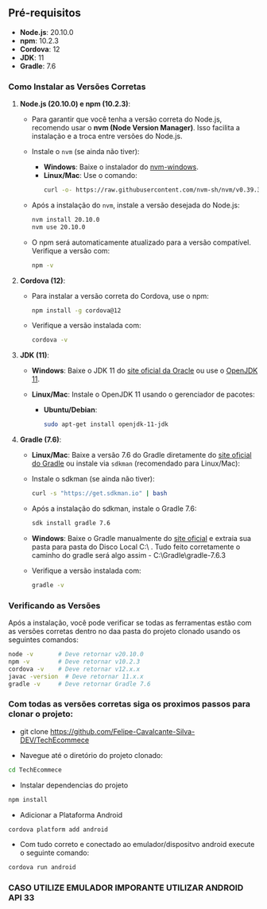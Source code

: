 ## Pré-requisitos

- **Node.js**: 20.10.0
- **npm**: 10.2.3
- **Cordova**: 12
- **JDK**: 11
- **Gradle**: 7.6

### Como Instalar as Versões Corretas

1. **Node.js (20.10.0) e npm (10.2.3)**:
   
   - Para garantir que você tenha a versão correta do Node.js, recomendo usar o **nvm (Node Version Manager)**. Isso facilita a instalação e a troca entre versões do Node.js.
   
   - Instale o `nvm` (se ainda não tiver):
     - **Windows**: Baixe o instalador do [nvm-windows](https://github.com/coreybutler/nvm-windows/releases).
     - **Linux/Mac**: Use o comando:
       ```bash
       curl -o- https://raw.githubusercontent.com/nvm-sh/nvm/v0.39.3/install.sh | bash
       ```
   
   - Após a instalação do `nvm`, instale a versão desejada do Node.js:
     ```bash
     nvm install 20.10.0
     nvm use 20.10.0
     ```

   - O npm será automaticamente atualizado para a versão compatível. Verifique a versão com:
     ```bash
     npm -v
     ```

2. **Cordova (12)**:

   - Para instalar a versão correta do Cordova, use o npm:
     ```bash
     npm install -g cordova@12
     ```
   
   - Verifique a versão instalada com:
     ```bash
     cordova -v
     ```

3. **JDK (11)**:

   - **Windows**: Baixe o JDK 11 do [site oficial da Oracle](https://www.oracle.com/java/technologies/javase-jdk11-downloads.html) ou use o [OpenJDK 11](https://adoptopenjdk.net/).
   
   - **Linux/Mac**: Instale o OpenJDK 11 usando o gerenciador de pacotes:
     - **Ubuntu/Debian**:
       ```bash
       sudo apt-get install openjdk-11-jdk
       ```
     

4. **Gradle (7.6)**:

   -   **Linux/Mac**:  Baixe a versão 7.6 do Gradle diretamente do [site oficial do Gradle](https://gradle.org/install/) ou instale via `sdkman` (recomendado para Linux/Mac):
   
     - Instale o sdkman (se ainda não tiver):
       ```bash
       curl -s "https://get.sdkman.io" | bash
       ```

     - Após a instalação do sdkman, instale o Gradle 7.6:
       ```bash
       sdk install gradle 7.6
       ```

   - **Windows**: Baixe o Gradle manualmente do [site oficial](https://gradle.org/releases/) e extraia sua pasta para pasta do Disco Local C:\ .
     Tudo feito corretamente o caminho do gradle será algo assim   -   C:\Gradle\gradle-7.6.3

   - Verifique a versão instalada com:
     ```bash
     gradle -v
     ```

### Verificando as Versões

Após a instalação, você pode verificar se todas as ferramentas estão com as versões corretas dentro no daa pasta do projeto clonado usando os seguintes comandos:

```bash
node -v       # Deve retornar v20.10.0
npm -v        # Deve retornar v10.2.3
cordova -v    # Deve retornar v12.x.x
javac -version  # Deve retornar 11.x.x
gradle -v     # Deve retornar Gradle 7.6
```

### Com todas as versões corretas siga os proximos passos para clonar o projeto:

- git clone https://github.com/Felipe-Cavalcante-Silva-DEV/TechEcommece

- Navegue até o diretório do projeto clonado:
```bash
cd TechEcommece
```
- Instalar dependencias do projeto
 ```bash
 npm install
 ```

- Adicionar a Plataforma Android
```bash
cordova platform add android
```

- Com tudo correto e conectado ao emulador/dispositvo android execute o seguinte comando:
```bash
cordova run android
```


### CASO UTILIZE EMULADOR IMPORANTE UTILIZAR ANDROID API 33
